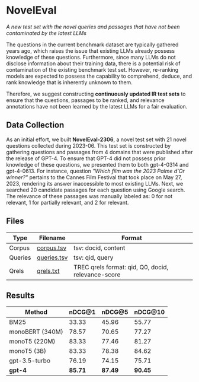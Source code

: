 # NovelEval
*A new test set with the novel queries and passages that have not been contaminated by the latest LLMs*

The questions in the current benchmark dataset are typically gathered years ago, which raises the issue that existing LLMs already possess knowledge of these questions.
Furthermore, since many LLMs do not disclose information about their training data, there is a potential risk of contamination of the existing benchmark test set.
However, re-ranking models are expected to possess the capability to comprehend, deduce, and rank knowledge that is inherently unknown to them.

Therefore, we suggest constructing **continuously updated IR test sets** to ensure that the questions, passages to be ranked, and relevance annotations have not been learned by the latest LLMs for a fair evaluation.

## Data Collection
As an initial effort, we built **NovelEval-2306**, a novel test set with 21 novel questions collected during 2023-06. 
This test set is constructed by gathering questions and passages from 4 domains that were published after the release of GPT-4.
To ensure that GPT-4 did not possess prior knowledge of these questions, we presented them to both gpt-4-0314 and gpt-4-0613.
For instance, question *"Which film was the 2023 Palme d'Or winner?"* pertains to the Cannes Film Festival that took place on May 27, 2023, rendering its answer inaccessible to most existing LLMs.
Next, we searched 20 candidate passages for each question using Google search.
The relevance of these passages was manually labeled as: 0 for not relevant, 1 for partially relevant, and 2 for relevant.


## Files
| Type | Filename | Format|
| ---- | ---- | ---- |
| Corpus | [corpus.tsv](https://github.com/sunnweiwei/RankGPT/blob/main/NovelEval/corpus.tsv) | tsv: docid, content |
| Queries | [queries.tsv](https://github.com/sunnweiwei/RankGPT/blob/main/NovelEval/queries.tsv) | tsv: qid, query |
| Qrels | [qrels.txt](https://github.com/sunnweiwei/RankGPT/blob/main/NovelEval/qrels.txt) | TREC qrels format: qid, Q0, docid, relevance-score |

## Results

| Method | nDCG@1 | nDCG@5 | nDCG@10 |
| ---- | ----- | ----- | ----- |
| BM25 | 33.33 | 45.96 | 55.77 |
| monoBERT (340M) | 78.57 | 70.65 | 77.27 |
| monoT5 (220M) | 83.33 | 77.46 | 81.27 |
| monoT5 (3B) | 83.33 | 78.38 | 84.62 |
| gpt-3.5-turbo | 76.19 | 74.15 | 75.71 |
| **gpt-4** | **85.71** | **87.49** | **90.45** |
